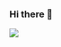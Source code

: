 ### Hi there 👋

<img src="https://img.shields.io/badge/Python-3766AB?style=flat-square&logo=Python&logoColor=white"/>
